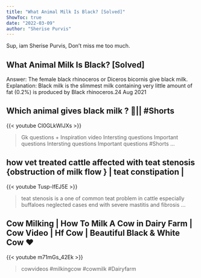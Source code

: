 ```yaml
---
title: "What Animal Milk Is Black? [Solved]"
ShowToc: true 
date: "2022-03-09"
author: "Sherise Purvis" 
---
```


Sup, iam Sherise Purvis, Don’t miss me too much.
## What Animal Milk Is Black? [Solved]
Answer: The female black rhinoceros or Diceros bicornis give black milk. Explanation: Black milk is the slimmest milk containing very little amount of fat (0.2%) is produced by Black rhinoceros.24 Aug 2021

## Which animal gives black milk ? 🤔|| #Shorts
{{< youtube CI0GLkWlJXs >}}
>Gk questions + Inspiration video Intersting questions Important questions Intersting questions Important questions #Shorts ...

## how vet treated cattle affected with teat stenosis {obstruction of milk flow } | teat constipation |
{{< youtube Tusp-lfEJ5E >}}
>teat stenosis is a one of common teat problem in cattle especially buffaloes neglected cases end with severe mastitis and fibrosis ...

## Cow Milking | How To Milk A Cow in Dairy Farm | Cow Video | Hf Cow | Beautiful Black & White Cow ❤️
{{< youtube m71mGs_42Ek >}}
>cowvideos #milkingcow #cowmilk #Dairyfarm 

